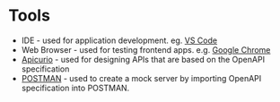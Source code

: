 # Tools 

* IDE  -  used for application development. eg. [VS Code](https://code.visualstudio.com/)
* Web Browser -  used for testing frontend apps. e.g. [Google Chrome](https://www.google.se/chrome/browser/desktop/)
* [Apicurio](https://studio.apicur.io) -  used for designing APIs that are based on the OpenAPI specification
* [POSTMAN](https://www.getpostman.com/downloads/) - used to create a mock server by importing OpenAPI specification into POSTMAN.

